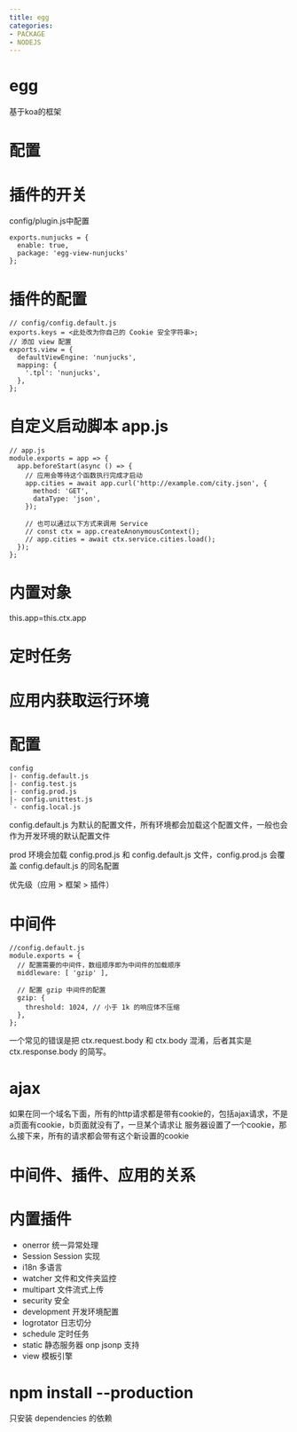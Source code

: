 ```yaml
---
title: egg
categories: 
- PACKAGE
- NODEJS
---
```


# egg
基于koa的框架

# 配置



# 插件的开关
config/plugin.js中配置
```
exports.nunjucks = {
  enable: true,
  package: 'egg-view-nunjucks'
};
```
# 插件的配置
```
// config/config.default.js
exports.keys = <此处改为你自己的 Cookie 安全字符串>;
// 添加 view 配置
exports.view = {
  defaultViewEngine: 'nunjucks',
  mapping: {
    '.tpl': 'nunjucks',
  },
};
```
# 自定义启动脚本 app.js

```
// app.js
module.exports = app => {
  app.beforeStart(async () => {
    // 应用会等待这个函数执行完成才启动
    app.cities = await app.curl('http://example.com/city.json', {
      method: 'GET',
      dataType: 'json',
    });

    // 也可以通过以下方式来调用 Service
    // const ctx = app.createAnonymousContext();
    // app.cities = await ctx.service.cities.load();
  });
};
```

# 内置对象
this.app=this.ctx.app


# 定时任务


# 应用内获取运行环境

# 配置

```
config
|- config.default.js
|- config.test.js
|- config.prod.js
|- config.unittest.js
`- config.local.js

```

config.default.js 为默认的配置文件，所有环境都会加载这个配置文件，一般也会作为开发环境的默认配置文件


prod 环境会加载 config.prod.js 和 config.default.js 文件，config.prod.js 会覆盖 config.default.js 的同名配置


优先级（应用 > 框架 > 插件）


# 中间件
```
//config.default.js
module.exports = {
  // 配置需要的中间件，数组顺序即为中间件的加载顺序
  middleware: [ 'gzip' ],

  // 配置 gzip 中间件的配置
  gzip: {
    threshold: 1024, // 小于 1k 的响应体不压缩
  },
};
```




一个常见的错误是把 ctx.request.body 和 ctx.body 混淆，后者其实是 ctx.response.body 的简写。


# ajax
如果在同一个域名下面，所有的http请求都是带有cookie的，包括ajax请求，不是a页面有cookie，b页面就没有了，一旦某个请求让
服务器设置了一个cookie，那么接下来，所有的请求都会带有这个新设置的cookie


# 中间件、插件、应用的关系

# 内置插件
- onerror 统一异常处理
- Session Session 实现
- i18n 多语言
- watcher 文件和文件夹监控
- multipart 文件流式上传
- security 安全
- development 开发环境配置
- logrotator 日志切分
- schedule 定时任务
- static 静态服务器
onp jsonp 支持
- view 模板引擎



# npm install --production
只安装 dependencies 的依赖